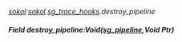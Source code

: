 _[sokol](../../modules/sokol/sokol-module.md):[sokol](../../modules/sokol/sokol-module.md).[sg\_trace\_hooks](../../modules/sokol/sokol-sg_trace_hooks.md).destroy\_pipeline_
##### Field destroy\_pipeline:Void([sg_pipeline](../../modules/sokol/sokol-sg_pipeline.md),Void Ptr)
